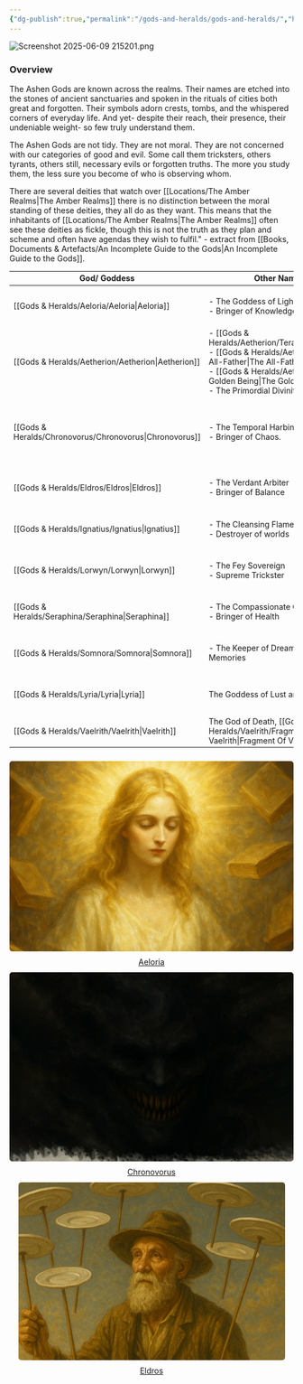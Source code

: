 ```yaml
---
{"dg-publish":true,"permalink":"/gods-and-heralds/gods-and-heralds/","hideInGraph":true,"updated":"2025-06-11T18:41:21.232+01:00"}
---
```


![Screenshot 2025-06-09 215201.png](/img/user/Admin/Attachments/Screenshot%202025-06-09%20215201.png)

### Overview
The Ashen Gods are known across the realms. Their names are etched into the stones of ancient sanctuaries and spoken in the rituals of cities both great and forgotten. Their symbols adorn crests, tombs, and the whispered corners of everyday life. And yet- despite
their reach, their presence, their undeniable weight- so few truly understand them.

The Ashen Gods are not tidy. They are not moral. They are not concerned with our categories of good and evil. Some call them tricksters, others tyrants, others still, necessary evils or forgotten truths. The more you study them, the less sure you become of who is observing whom.

There are several deities that watch over [[Locations/The Amber Realms\|The Amber Realms]] there is no distinction between the moral standing of these deities, they all do as they want. This means that the inhabitants of  [[Locations/The Amber Realms\|The Amber Realms]] often see these deities as fickle, though this is not the truth as they plan and scheme and often have agendas they wish to fulfil." - extract from [[Books, Documents & Artefacts/An Incomplete Guide to the Gods\|An Incomplete Guide to the Gods]].

| God/ Goddess    | Other Names                                                                                   | Hearld                                              | Location                    |
| --------------- | --------------------------------------------------------------------------------------------- | --------------------------------------------------- | --------------------------- |
| [[Gods & Heralds/Aeloria/Aeloria\|Aeloria]]     | - The Goddess of Light <br>- Bringer of Knowledge                                             | [[Groups & Factions/Religious Organisations/The Golden Ones\|The Golden Ones]](?)                              | [[Gods & Heralds/Aeloria/The Golden Plane\|The Golden Plane]]        |
| [[Gods & Heralds/Aetherion/Aetherion\|Aetherion]]   | - [[Gods & Heralds/Aetherion/Terathra\|Terathra]]<br>- [[Gods & Heralds/Aetherion/The All-Father\|The All-Father]]<br>- [[Gods & Heralds/Aetherion/The Golden Being\|The Golden Being]]<br>- The Primordial Divinity | Unknown                                             | Unclear                     |
| [[Gods & Heralds/Chronovorus/Chronovorus\|Chronovorus]] | - The Temporal Harbinger<br>- Bringer of Chaos.                                               | - [[Gods & Heralds/Chronovorus/The Ethertwist Haunter\|The Ethertwist Haunter]]<br>- [[Gods & Heralds/Chronovorus/Haunter Crows\|Haunter Crows]] | [[Gods & Heralds/Chronovorus/The Black Woods\|The Black Woods]]         |
| [[Gods & Heralds/Eldros/Eldros\|Eldros]]      | - The Verdant Arbiter<br>- Bringer of Balance                                                 | No known                                            | [[Gods & Heralds/Eldros/The Verdant Equilibrium\|The Verdant Equilibrium]] |
| [[Gods & Heralds/Ignatius/Ignatius\|Ignatius]]    | - The Cleansing Flame<br>- Destroyer of worlds                                                | [[Gods & Heralds/Ignatius/Ash Spawn\|Ash Spawn]](?)                                    | [[Gods & Heralds/Ignatius/The Crucible Eternal\|The Crucible Eternal]]    |
| [[Gods & Heralds/Lorwyn/Lorwyn\|Lorwyn]]      | - The Fey Sovereign<br>- Supreme Trickster                                                    | [[The Party/The Korrigan\|The Korrigan]]                                    | [[Gods & Heralds/Lorwyn/The Feywilds (Domain)\|The Feywilds (Domain)]]   |
| [[Gods & Heralds/Seraphina/Seraphina\|Seraphina]]   | - The Compassionate One<br>- Bringer of Health                                                | [[Gods & Heralds/Seraphina/Healing Guardian\|Healing Guardian]]                                | [[Gods & Heralds/Seraphina/The Sanctum Of Mercy\|The Sanctum Of Mercy]]    |
| [[Gods & Heralds/Somnora/Somnora\|Somnora]]     | - The Keeper of Dreams and Memories                                                           | [[Gods & Heralds/Somnora/Angel Under The Well\|Angel Under The Well]](?)                         | [[Gods & Heralds/Somnora/The Slumbering Veil\|The Slumbering Veil]]     |
| [[Gods & Heralds/Lyria/Lyria\|Lyria]]       | The Goddess of Lust and Love                                                                  | Unknown                                             | [[Gods & Heralds/Lyria/The Blooming Heart\|The Blooming Heart]]      |
| [[Gods & Heralds/Vaelrith/Vaelrith\|Vaelrith]]    | The God of Death, [[Gods & Heralds/Vaelrith/Fragment Of Vaelrith\|Fragment Of Vaelrith]]                                                    | Unknown                                             | [[Gods & Heralds/Vaelrith/The Still Lands\|The Still Lands]]         |

<div style="display: flex; flex-wrap: wrap; align-items: center; justify-content: center;">
	<div style="display: flex; flex-direction: column; justify-content: center;align-items:center;">
		<img style="padding: 10px; border-radius: 15px;" src="https://github.com/isitsamgallon/ashen-new/blob/main/src/site/img/user/Admin/Attachments/AeloriaWeb.png"/>
		<a href="https://www.ashencampaign.xyz/gods-and-heralds/aeloria/aeloria/">Aeloria</a>
	</div>
		<div style="display: flex; flex-direction: column; justify-content: center;align-items:center;">
		<img style="padding: 10px; border-radius: 15px;" src="https://github.com/isitsamgallon/ashen-new/blob/main/src/site/img/user/Admin/Attachments/ChronovorusWeb.png"/>
		<a href="https://www.ashencampaign.xyz/gods-and-heralds/chronovorus/chronovorus/">Chronovorus</a>
	</div>
		<div style="display: flex; flex-direction: column; justify-content: center;align-items:center;">
		<img style="padding: 10px; border-radius: 15px;" src="https://github.com/isitsamgallon/ashen-new/blob/main/src/site/img/user/Admin/Attachments/EldrosWeb.png"/>
		<a href="https://www.ashencampaign.xyz/gods-and-heralds/eldros/eldros/">Eldros</a>
	</div>
</div>
